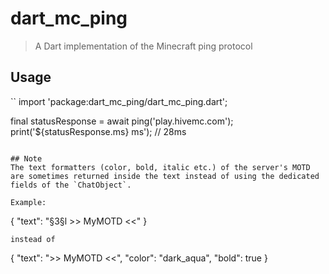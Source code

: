 # dart_mc_ping

> A Dart implementation of the Minecraft ping protocol

## Usage
``
import 'package:dart_mc_ping/dart_mc_ping.dart';

final statusResponse = await ping('play.hivemc.com');
print('${statusResponse.ms} ms'); // 28ms
```

## Note
The text formatters (color, bold, italic etc.) of the server's MOTD
are sometimes returned inside the text instead of using the dedicated fields of the `ChatObject`.

Example:
```
{ "text": "§3§l >> MyMOTD <<" }
```
instead of
```
{ "text": ">> MyMOTD <<", "color": "dark_aqua", "bold": true }
```
